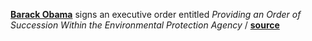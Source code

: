 **[Barack Obama](https://en.wikipedia.org/wiki/Barack_Obama)** signs an executive order entitled _Providing an Order of Succession Within the Environmental Protection Agency_ / **[source](https://www.gpo.gov/fdsys/pkg/FR-2017-01-19/pdf/2017-01489.pdf)**